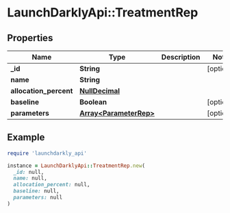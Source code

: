 # LaunchDarklyApi::TreatmentRep

## Properties

| Name | Type | Description | Notes |
| ---- | ---- | ----------- | ----- |
| **_id** | **String** |  | [optional] |
| **name** | **String** |  |  |
| **allocation_percent** | [**NullDecimal**](NullDecimal.md) |  |  |
| **baseline** | **Boolean** |  | [optional] |
| **parameters** | [**Array&lt;ParameterRep&gt;**](ParameterRep.md) |  | [optional] |

## Example

```ruby
require 'launchdarkly_api'

instance = LaunchDarklyApi::TreatmentRep.new(
  _id: null,
  name: null,
  allocation_percent: null,
  baseline: null,
  parameters: null
)
```

